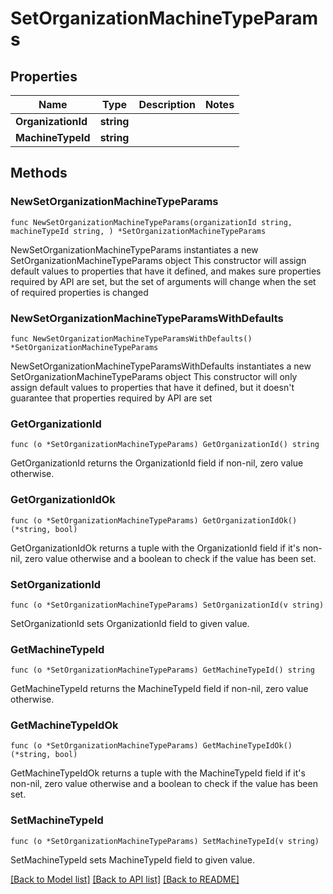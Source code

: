 # SetOrganizationMachineTypeParams

## Properties

Name | Type | Description | Notes
------------ | ------------- | ------------- | -------------
**OrganizationId** | **string** |  | 
**MachineTypeId** | **string** |  | 

## Methods

### NewSetOrganizationMachineTypeParams

`func NewSetOrganizationMachineTypeParams(organizationId string, machineTypeId string, ) *SetOrganizationMachineTypeParams`

NewSetOrganizationMachineTypeParams instantiates a new SetOrganizationMachineTypeParams object
This constructor will assign default values to properties that have it defined,
and makes sure properties required by API are set, but the set of arguments
will change when the set of required properties is changed

### NewSetOrganizationMachineTypeParamsWithDefaults

`func NewSetOrganizationMachineTypeParamsWithDefaults() *SetOrganizationMachineTypeParams`

NewSetOrganizationMachineTypeParamsWithDefaults instantiates a new SetOrganizationMachineTypeParams object
This constructor will only assign default values to properties that have it defined,
but it doesn't guarantee that properties required by API are set

### GetOrganizationId

`func (o *SetOrganizationMachineTypeParams) GetOrganizationId() string`

GetOrganizationId returns the OrganizationId field if non-nil, zero value otherwise.

### GetOrganizationIdOk

`func (o *SetOrganizationMachineTypeParams) GetOrganizationIdOk() (*string, bool)`

GetOrganizationIdOk returns a tuple with the OrganizationId field if it's non-nil, zero value otherwise
and a boolean to check if the value has been set.

### SetOrganizationId

`func (o *SetOrganizationMachineTypeParams) SetOrganizationId(v string)`

SetOrganizationId sets OrganizationId field to given value.


### GetMachineTypeId

`func (o *SetOrganizationMachineTypeParams) GetMachineTypeId() string`

GetMachineTypeId returns the MachineTypeId field if non-nil, zero value otherwise.

### GetMachineTypeIdOk

`func (o *SetOrganizationMachineTypeParams) GetMachineTypeIdOk() (*string, bool)`

GetMachineTypeIdOk returns a tuple with the MachineTypeId field if it's non-nil, zero value otherwise
and a boolean to check if the value has been set.

### SetMachineTypeId

`func (o *SetOrganizationMachineTypeParams) SetMachineTypeId(v string)`

SetMachineTypeId sets MachineTypeId field to given value.



[[Back to Model list]](../README.md#documentation-for-models) [[Back to API list]](../README.md#documentation-for-api-endpoints) [[Back to README]](../README.md)


